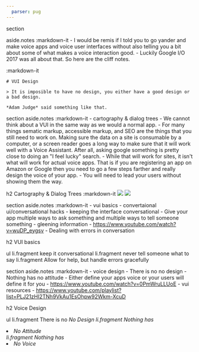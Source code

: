 ```yaml
---
  parser: pug
---
```

section

  aside.notes
    :markdown-it
      - I would be remis if I told you to go yander and make voice apps and voice user interfaces without also telling you a bit about some of what makes a voice interaction good.
      - Luckily Google I/O 2017 was all about that. So here are the cliff notes.

  :markdown-it

    # VUI Design

    > It is imposible to have no design, you either have a good design or a bad design.

    *Adam Judge* said something like that.

section
  aside.notes
    :markdown-it
      - cartography & dialog trees
        - We cannot think about a VUI in the same way as we would a normal app.
        - For many things sematic markup, accessible markup, and SEO are the things that you still need to work on. Making sure the data on a site is consumable by a computer, or a screen reader goes a long way to make sure that it will work well with a Voice Assistant. After all, asking google something is pretty close to doing an "I feel lucky" search.
        - While that will work for sites, it isn't what will work for actual voice apps. That is if you are registering an app on Amazon or Google then you need to go a few steps farther and really design the voice of your app.
        - You will need to lead your users without showing them the way.

  h2 Cartography & Dialog Trees
  :markdown-it
    ![](https://vignette.wikia.nocookie.net/u5lazarus/images/d/dc/U4map.jpg)
    ![](http://static.neatorama.com/images/2007-07/dd-gaming-flowchart.jpg)

section
  aside.notes
    :markdown-it
      - vui basics
        - convertaional ui/conversational hacks
          - keeping the interface conversational
            - Give your app multiple ways to ask something and multiple ways to tell someone something
          - gleening information
          - https://www.youtube.com/watch?v=wuDP_eygsv
        - Dealing with errors in conversation

  h2 VUI basics

  ul
    li.fragment keep it conversational
    li.fragment never tell someone what to say
    li.fragment Allow for help, but handle errors gracefully

section
  aside.notes
    :markdown-it
      - voice design
        - There is no no design
        - Nothing has no attitude
        - Either define your apps voice or your users will define it for you
        - https://www.youtube.com/watch?v=0PmWruLLUoE
      - vui resources
        - https://www.youtube.com/playlist?list=PLJ21zHI2TNh9VkAu1EsOhpw92Wkm-XcuD

  h2 Voice Design

  ul
    li.fragment There is no <i>No Design</li>
    li.fragment Nothing has <li>No Attitude</li>
    li.fragment Nothing has <li>No Voice</li>
